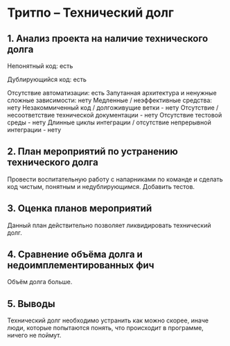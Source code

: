# Тритпо – Технический долг
## 1. Анализ проекта на наличие технического долга
Непонятный код: есть

Дублирующийся код: есть

Отсутствие автоматизации: есть
Запутанная архитектура и ненужные сложные зависимости: нету
Медленные / неэффективные средства: нету
Незакоммиченный код / долгоживущие ветки - нету
Отсутствие / несоответствие технической документации - нету
Отсутствие тестовой среды - нету
Длинные циклы интеграции / отсутствие непрерывной интеграции - нету
## 2. План мероприятий по устранению технического долга
Провести воспитательную работу с напарниками по команде и сделать код чистым, понятным и недублирующимся. Добавить тестов.
## 3. Оценка планов мероприятий
Данный план действительно позволяет ликвидировать технический долг.
## 4. Сравнение объёма долга и недоимплементированных фич
Объём долга больше.
## 5. Выводы
Технический долг необходимо устранить как можно скорее, иначе люди, которые попытаются понять, что происходит в программе, ничего не поймут.

